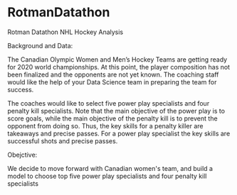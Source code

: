 # RotmanDatathon
Rotman Datathon NHL Hockey Analysis

Background and Data:

The Canadian Olympic Women and Men’s Hockey Teams are getting ready for 2020 world championships.  At this point, the player composition has not been finalized and the opponents are not yet known.  The coaching staff would like the help of your Data Science team in preparing the team for success. 

The coaches would like to select five power play specialists and four penalty kill specialists.  Note that the main objective of the power play is to score goals, while the main objective of the penalty kill is to prevent the opponent from doing so.  Thus, the key skills for a penalty killer are takeaways and precise passes.  For a power play specialist the key skills are successful shots and precise passes.

Obejctive:

We decide to move forward with Canadian women's team, and build a model to choose top five power play specialists and four penalty kill specialists
